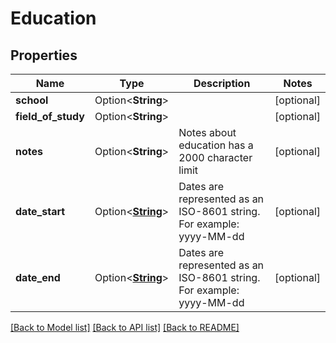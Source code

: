 # Education

## Properties

Name | Type | Description | Notes
------------ | ------------- | ------------- | -------------
**school** | Option<**String**> |  | [optional]
**field_of_study** | Option<**String**> |  | [optional]
**notes** | Option<**String**> | Notes about education has a 2000 character limit | [optional]
**date_start** | Option<[**String**](string.md)> | Dates are represented as an ISO-8601 string. For example: yyyy-MM-dd | [optional]
**date_end** | Option<[**String**](string.md)> | Dates are represented as an ISO-8601 string. For example: yyyy-MM-dd | [optional]

[[Back to Model list]](../README.md#documentation-for-models) [[Back to API list]](../README.md#documentation-for-api-endpoints) [[Back to README]](../README.md)


